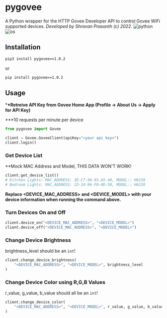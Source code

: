 # pygovee

A Python wrapper for the HTTP Govee Developer API to control Govee WiFi supported devices.
_Developed by Shravan Prasanth (c) 2022._
![python](https://img.shields.io/badge/python-%3E3-9cf?style=for-the-badge&logo=python) ![os](https://img.shields.io/badge/os-ALL-orange?style=for-the-badge&logo=all)

## Installation

```bash
pip3 install pygovee==1.0.2
```

or

```bash
pip install pygovee==1.0.2
```

## Usage

\***\*Retreive API Key from Govee Home App (Profile → About Us → Apply for API Key)**

\*\*\*10 requests per minute per device

```python
from pygovee import Govee

client = Govee.GoveeClient(apiKey="<your api key>")
client.login()
```

### Get Device List

\*\*Mock MAC Address and Model, THIS DATA WON'T WORK!

```python
client.get_device_list()
# Kitchen Lights: MAC_ADDRESS: 3E-C7-8A-95-A5-40, MODEL:: H6159
# Bedroom Lights: MAC_ADDRESS: 23-14-96-F0-0D-58, MODEL:: H6159
```

**Replace <DEVICE_MAC_ADDRESS> and <DEVICE_MODEL> with your device information when running the command above.**

### Turn Devices On and Off

```python
client.device_on("<DEVICE_MAC_ADDRESS>", "<DEVICE_MODEL>")
client.device_off("<DEVICE_MAC_ADDRESS>", "<DEVICE_MODEL>")
```

### Change Device Brightness

brightness_level should be an `int`!

```python
client.change_device_brightness(
	"<DEVICE_MAC_ADDRESS>", "<DEVICE_MODEL>", brightness_level
)
```

### Change Device Color using R,G,B Values

r_value, g_value, b_value should all be an `int`!

```python
client.change_device_color(
	"<DEVICE_MAC_ADDRESS>", "<DEVICE_MODEL>", r_value, g_value, b_value
)
```
